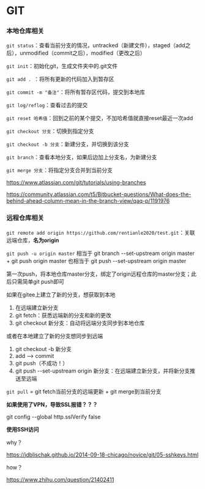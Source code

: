 # GIT



### 本地仓库相关

`git status`：查看当前分支的情况，untracked（新建文件），staged（add之后），unmodified（commit之后），modified（更改之后）



`git init`：初始化git，生成文件夹中的.git文件

`git add . `：将所有更新的代码加入到暂存区

`git commit -m "备注"`：将所有暂存区代码，提交到本地库



`git log/reflog`：查看过去的提交

`git reset 哈希值`：回到之前的某个提交，不加哈希值就直接reset最近一次add



`git checkout 分支`：切换到指定分支

`git checkout -b 分支`：新建分支，并切换到该分支

`git branch`：查看本地分支，如果后边加上分支名，为新建分支

`git merge 分支`：将指定分支合并到当前分支

https://www.atlassian.com/git/tutorials/using-branches

https://community.atlassian.com/t5/Bitbucket-questions/What-does-the-behind-ahead-column-mean-in-the-branch-view/qaq-p/1191976



### 远程仓库相关

`git remote add origin https://github.com/rentianle2020/test.git`：关联远端仓库，**名为origin**

`git push -u origin master` 相当于 git branch --set-upstream origin master + git push origin master 也相当于 git push --set-upstream origin master

第一次push，将本地仓库master分支，绑定了origin远程仓库的master分支；此后只需简单git push即可



如果在gitee上建立了新的分支，想获取到本地

1. 在远端建立新分支
2. git fetch：获悉远端新的分支和新的更改
3. git checkout 新分支：自动将远端分支同步到本地仓库

或者在本地建立了新的分支想同步到远端

1. git checkout -b 新分支
2. add --> commit
3. git push（不成功！）
4. git push --set-upstream origin 新分支：在远端建立新分支，并将新分支推送至远端



`git pull` = git fetch当前分支的远端更新 + git merge到当前分支



**如果使用了VPN，导致SSL报错？？？**

git config --global http.sslVerify false



**使用SSH访问**

why？

https://jdblischak.github.io/2014-09-18-chicago/novice/git/05-sshkeys.html

how？

https://www.zhihu.com/question/21402411
